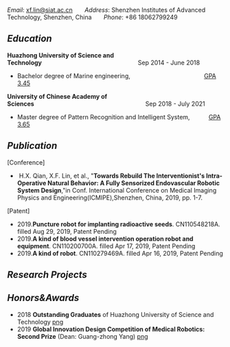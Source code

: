 _Email_:&nbsp;xf.lin@siat.ac.cn&emsp;&emsp;_Address_:&nbsp;Shenzhen Institutes of Advanced Technology, Shenzhen, China&emsp;&emsp;_Phone_:&nbsp;+86 18062799249

## _Education_

**Huazhong University of Science and Technology**&emsp;&emsp;&emsp;&emsp;&emsp;&emsp;&emsp;&emsp;&emsp;&emsp;&emsp;&emsp;&emsp;&emsp;&emsp;&emsp;Sep 2014 - June 2018 <br/>
* Bachelor degree of Marine engineering, &emsp;&emsp;&emsp;&emsp;&emsp;&emsp;&emsp;&emsp;&emsp;&emsp;&emsp;&emsp;[GPA 3.45](https://github.com/yuukireina05/mypage/blob/master/material/Bachelor%20transcript.pdf)<br/>

**University of Chinese Academy of Sciences**&emsp;&emsp;&emsp;&emsp;&emsp;&emsp;&emsp;&emsp;&emsp;&emsp;&emsp;&emsp;&emsp;&emsp;&emsp;&emsp;&nbsp;&nbsp;&nbsp;&nbsp;&nbsp;&nbsp;&nbsp;&nbsp;&nbsp;Sep 2018 - July 2021 <br/>
* Master degree of Pattern Recognition and Intelligent System, &emsp;&emsp;&nbsp;&nbsp;&nbsp;[GPA 3.65](https://github.com/yuukireina05/mypage/blob/master/material/Master%20transcript.pdf)
## _Publication_
[Conference]
* &nbsp;H.X. Qian, X.F. Lin, et al., "**Towards Rebuild The Interventionist's Intra-Operative Natural Behavior: A Fully Sensorized Endovascular Robotic System Design**,"in Conf. International Conference on Medical Imaging Physics and Engineering(ICMIPE),Shenzhen, China, 2019, pp. 1-7.

[Patent]
* 2019.**Puncture robot for implanting radioactive seeds**. CN110548218A. filled Aug 29, 2019, Patent Pending<br/>
* 2019.**A kind of blood vessel intervention operation robot and equipment**. CN110200700A. filled Apr 17, 2019, Patent Pending<br/>
* 2019.**A kind of robot**. CN110279469A. filled Apr 16, 2019, Patent Pending<br/>
## _Research Projects_
## _Honors&Awards_
* 2018 **Outstanding Graduates** of Huazhong University of Science and Technology [png](https://github.com/yuukireina05/mypage/blob/master/material/Outstanding%20Graduate.pdf)<br/>
* 2019 **Global Innovation Design Competition of Medical Robotics: Second Prize** (Dean: Guang-zhong Yang) [png](https://github.com/yuukireina05/mypage/blob/master/material/Medical%20Robotics%20competition.pdf)<br/>
